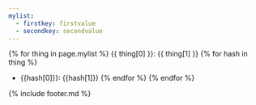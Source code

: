 ```yaml
---
mylist:
  - firstkey: firstvalue
  - secondkey: secondvalue
---
```


{% for thing in page.mylist %}
{{ thing[0] }}: {{ thing[1] }}
  {% for hash in thing %}
- {{hash[0]}}: {{hash[1]}}
  {% endfor %}
{% endfor %}

{% include footer.md %}
